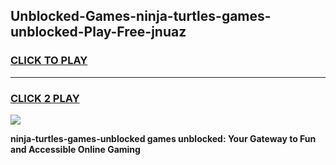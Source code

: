 
## Unblocked-Games-ninja-turtles-games-unblocked-Play-Free-jnuaz
<h3>
<a href="https://premium76.site?title=ninja-turtles-games-unblocked&ref=10A">CLICK TO PLAY</a></h3>
<hr>

<h3>
<a href="https://premium76.site?title=ninja-turtles-games-unblocked&ref=10A">CLICK 2 PLAY</a>
  
</h3>

<a href="https://premium76.site?title=ninja-turtles-games-unblocked&ref=10A"><img src="https://clearcache.store/games.png"></a>


**ninja-turtles-games-unblocked games unblocked: Your Gateway to Fun and Accessible Online Gaming**
